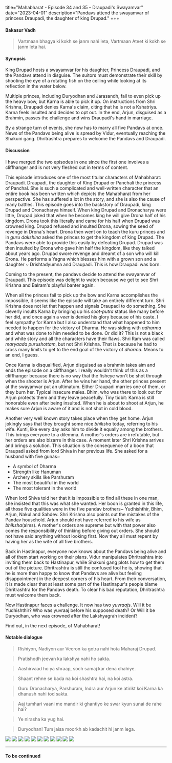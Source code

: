 title="Mahabharat - Episode 34 and 35 - Draupadi's Swayamvar"
date="2023-04-01"
description="Pandavs attend the swayamvar of princess Draupadi, the daughter of king Drupad."
+++

#### Bakasur Vadh
> Vartmaan bhagya ki kokh se janm nahi leta, Vartmaan Ateet ki kokh se janm leta hai.

#### Synopsis 
King Drupad hosts a swayamvar for his daughter, Princess Draupadi, and the
Pandavs attend in disguise. The suitors must demonstrate their skill by
shooting the eye of a rotating fish on the ceiling while looking at its
reflection in the water below.

Multiple princes, including Duryodhan and Jarasandh, fail to even pick up the
heavy bow, but Karna is able to pick it up. On instructions from Shri Krishna,
Draupadi denies Karna's claim, citing that he is not a Kshatriya. Karna feels
insulted and decides to opt out. In the end, Arjun, disguised as a Brahmin,
passes the challenge and wins Draupadi's hand in marriage.

By a strange turn of events, she now has to marry all five Pandavs at once.
News of the Pandavs being alive is spread by Vidur, eventually reaching the
Shakuni gang. Dhritrashtra prepares to welcome the Pandavs and Draupadi.

#### Discussion 
I have merged the two episodes in one since the first one involves a
cliffhanger and is not very fleshed out in terms of content.

This episode introduces one of the most titular characters of Mahabharat:
Draupadi. Draupadi, the daughter of King Drupad or Panchali the princess of
Panchal. She is such a complicated and well-written character that an entire
book has been written which depicts the Mahabharat from her perspective. She
has suffered a lot in the story, and she is also the cause of many battles.
This episode goes into the backstory of Draupadi, king Drupad and Dronacharya
himself. When king Drupad and Dronacharya were little, Drupad joked that when
he becomes king he will give Drona half of his kingdom. Drona took this literally
and came for his half when Drupad was crowned king. Drupad refused and insulted
Drona, sowing the seed of revenge in Drona's heart. Drona then went on to teach
the kuru princes and in *guru dakshina* asked the princes to get the kingdom of
king Drupad. The Pandavs were able to provide this easily by defeating Drupad.
Drupad was then insulted by Drona who gave him half the kingdom, like they
talked about years ago. Drupad swore revenge and dreamt of a son who will kill
Drona. He performs a Yagna which blesses him with a grown son and a daughter ~
Drishtadyumna and Draupadi. This is how Draupadi was born.

Coming to the present, the pandavs decide to attend the swayamvar of Draupadi.
This episode was delight to watch because we get to see Shri Krishna and
Balram's playful banter again. 

When all the princes fail to pick up the bow and Karna accomplishes the
impossible, it seems like the episode will take an entirely different turn.
Shri Krishna does not let that happen and signals Draupadi to do something. She
cleverly insults Karna by bringing up his *soot-putra* status like many before
her did, and once again a *veer* is denied his glory because of his caste. I
feel sympathy for Karna but I also understand that what happened to him needed
to happen for the victory of Dharma. He was siding with *adharma* and what was
done to him needed to be done. Or did it? This is not a black and white story
and all the characters have their flaws. Shri Ram was called *maryaada
purushottam*, but not Shri Krishna. That is because he had to cross many limits
to get to the end goal of the victory of *dharma*. Means to an end, I guess.

Once Karna is disqualified, Arjun disguised as a brahmin takes aim and ends the
episode on a cliffhanger. I really wouldn't think of this as a cliffhanger
because there is no way that the fisheye won't be shot through when the shooter
is Arjun. After he wins her hand, the other princes present at the swayamvar
put an ultimatum. Either Draupadi marries one of them, or they burn her.
Typical insecure males. Bhim, who was there to look out for Arjun protects them
and they leave peacefully. Tiny tidbit: Karna is still honorable even after
being insulted. When he is about to shoot at Arjun, he makes sure Arjun is
aware of it and is not shot in cold blood.

Another very well known story takes place when they get home. Arjun jokingly
says that they brought some nice *bhiksha* today, referring to his wife. Kunti,
like every day asks him to divide it equally among the brothers. This brings
everyone to a dilemma. A mother's orders are irrefutable, but her orders are
also bizarre in this case. A moment later Shri Krishna arrives and brings a
solution. This situation is the consequence of a boon that Draupadi asked from
lord Shiva in her previous life. She asked for a husband with five gunas~

* A symbol of Dharma
* Strength like Hanuman
* Archery skills like Parshuram
* The most beautiful in the world
* The most tolerant in the world

When lord Shiva told her that it is impossible to find all these in one man,
she insisted that this was what she wanted. Her boon is granted in this life,
all those five qualities were in the five pandav brothers~ Yudhishthir, Bhim,
Arjun, Nakul and Sahdev. Shri Krishna also points out the mistakes of the
Pandav household. Arjun should not have referred to his wife as
*bhiksha*(alms). A mother's orders are supreme but with that power also comes
the responsibility of thinking before giving out orders. She should not have
said anything without looking first. Now they all must repent by having her as
the wife of all five brothers.

Back in Hastinapur, everyone now knows about the Pandavs being alive and all of
them start working on their plans. Vidur manipulates Dhritrashtra into inviting
them back to Hastinapur, while Shakuni gang plots how to get them out of the
picture. Dhritrashtra is still the confused fool he is, showing that he is more
than happy to know that Pandavs are alive but feeling disappointment in the
deepest corners of his heart. From their conversation, it is made clear that at
least some part of the Hastinapur's people blame Dhritrashtra for the Pandavs
death. To clear his bad reputation, Dhritrashtra must welcome them back.

Now Hastinapur faces a challenge. It now has two *yuvraaj*s. Will it be
Yudhishthir? Who was yuvraaj before his supposed death? Or Will it be
Duryodhan, who was crowned after the Lakshyagrah incident? 

Find out, in the next episode, of Mahabharat!


#### Notable dialogue

> Rishiyon, Nadiyon aur Veeron ka gotra nahi hota Maharaj Drupad.
<!--- --->
> Pratishodh jeevan ka lakshya nahi ho sakta. 

<!--- --->
> Aashirvaad ho ya shraap, soch samaj kar dena chahiye.

<!--- --->
> Shaant rehne se bada na koi shashtra hai, na koi astra.

<!--- --->
> Guru Dronacharya, Parshuram, Indra aur Arjun ke atirikt koi Karna ka dhanush nahi tod sakta.

<!--- --->
> Aaj tumhari vaani me mandir ki ghantiyo ke swar kyun sunai de rahe hai?

<!--- --->
> Ye nirasha ka yug hai.

<!--- --->

> Duryodhan! Tum jaisa moorkh ab kadachit hi janm lega.

![](/static/images/mahabharat/ep_34_35_1.webp)
![](/static/images/mahabharat/ep_34_35_2.webp)
![](/static/images/mahabharat/ep_34_35_3.webp)
![](/static/images/mahabharat/ep_34_35_4.webp)
![](/static/images/mahabharat/ep_34_35_5.webp)
![](/static/images/mahabharat/ep_34_35_6.webp)
![](/static/images/mahabharat/ep_34_35_7.webp)
![](/static/images/mahabharat/ep_34_35_8.webp)
![](/static/images/mahabharat/ep_34_35_9.webp)
![](/static/images/mahabharat/ep_34_35_10.webp)
![](/static/images/mahabharat/ep_34_35_11.webp)

-------------------------

#### To be continued
